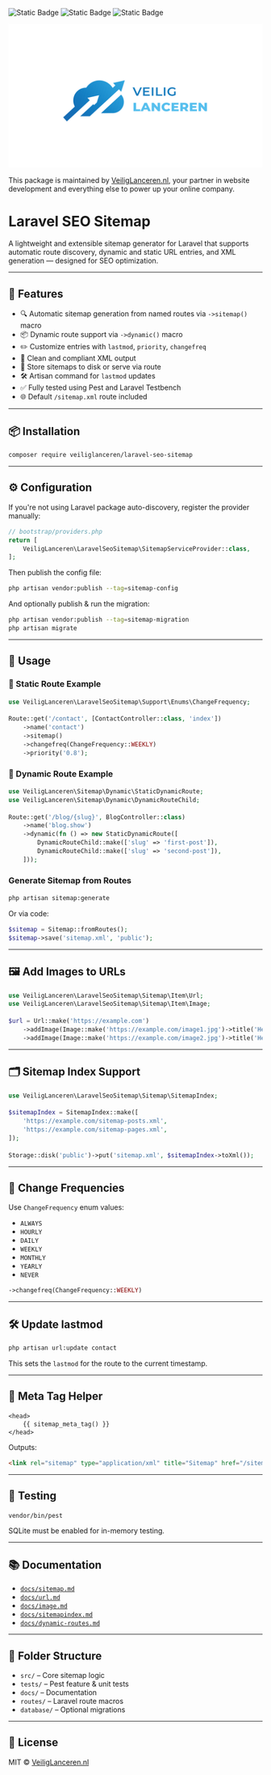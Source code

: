 ![Static Badge](https://img.shields.io/badge/Version-1.2.2-blue)
![Static Badge](https://img.shields.io/badge/Laravel-12.*-blue)
![Static Badge](https://img.shields.io/badge/PHP->_8.3-blue)

![Veilig Lanceren](/veilig-lanceren-logo.png)

This package is maintained by [VeiligLanceren.nl](https://veiliglanceren.nl), your partner in website development and everything else to power up your online company.

# Laravel SEO Sitemap

A lightweight and extensible sitemap generator for Laravel that supports automatic route discovery, dynamic and static URL entries, and XML generation — designed for SEO optimization.

---

## 🚀 Features

- 🔍 Automatic sitemap generation from named routes via `->sitemap()` macro
- 📦 Dynamic route support via `->dynamic()` macro
- ✏️ Customize entries with `lastmod`, `priority`, `changefreq`
- 🧼 Clean and compliant XML output
- 💾 Store sitemaps to disk or serve via route
- 🛠 Artisan command for `lastmod` updates
- ✅ Fully tested using Pest and Laravel Testbench
- 🌐 Default `/sitemap.xml` route included

---

## 📦 Installation

```bash
composer require veiliglanceren/laravel-seo-sitemap
```

---

## ⚙️ Configuration

If you're not using Laravel package auto-discovery, register the provider manually:

```php
// bootstrap/providers.php
return [
    VeiligLanceren\LaravelSeoSitemap\SitemapServiceProvider::class,
];
```

Then publish the config file:

```bash
php artisan vendor:publish --tag=sitemap-config
```

And optionally publish & run the migration:

```bash
php artisan vendor:publish --tag=sitemap-migration
php artisan migrate
```

---

## 🧭 Usage

### 📄 Static Route Example

```php
use VeiligLanceren\LaravelSeoSitemap\Support\Enums\ChangeFrequency;

Route::get('/contact', [ContactController::class, 'index'])
    ->name('contact')
    ->sitemap()
    ->changefreq(ChangeFrequency::WEEKLY)
    ->priority('0.8');
```

### 🔄 Dynamic Route Example

```php
use VeiligLanceren\Sitemap\Dynamic\StaticDynamicRoute;
use VeiligLanceren\Sitemap\Dynamic\DynamicRouteChild;

Route::get('/blog/{slug}', BlogController::class)
    ->name('blog.show')
    ->dynamic(fn () => new StaticDynamicRoute([
        DynamicRouteChild::make(['slug' => 'first-post']),
        DynamicRouteChild::make(['slug' => 'second-post']),
    ]));
```

### Generate Sitemap from Routes

```bash
php artisan sitemap:generate
```

Or via code:

```php
$sitemap = Sitemap::fromRoutes();
$sitemap->save('sitemap.xml', 'public');
```

---

## 🖼 Add Images to URLs

```php
use VeiligLanceren\LaravelSeoSitemap\Sitemap\Item\Url;
use VeiligLanceren\LaravelSeoSitemap\Sitemap\Item\Image;

$url = Url::make('https://example.com')
    ->addImage(Image::make('https://example.com/image1.jpg')->title('Hero 1'))
    ->addImage(Image::make('https://example.com/image2.jpg')->title('Hero 2'));
```

---

## 🗂 Sitemap Index Support

```php
use VeiligLanceren\LaravelSeoSitemap\Sitemap\SitemapIndex;

$sitemapIndex = SitemapIndex::make([
    'https://example.com/sitemap-posts.xml',
    'https://example.com/sitemap-pages.xml',
]);

Storage::disk('public')->put('sitemap.xml', $sitemapIndex->toXml());
```

---

## 🔁 Change Frequencies

Use `ChangeFrequency` enum values:
- `ALWAYS`
- `HOURLY`
- `DAILY`
- `WEEKLY`
- `MONTHLY`
- `YEARLY`
- `NEVER`

```php
->changefreq(ChangeFrequency::WEEKLY)
```

---

## 🛠 Update lastmod

```bash
php artisan url:update contact
```

This sets the `lastmod` for the route to the current timestamp.

---

## 🔗 Meta Tag Helper

```blade
<head>
    {{ sitemap_meta_tag() }}
</head>
```

Outputs:

```html
<link rel="sitemap" type="application/xml" title="Sitemap" href="/sitemap.xml" />
```

---

## 🧪 Testing

```bash
vendor/bin/pest
```

SQLite must be enabled for in-memory testing.

---

## 📚 Documentation

- [`docs/sitemap.md`](docs/sitemap.md)
- [`docs/url.md`](docs/url.md)
- [`docs/image.md`](docs/image.md)
- [`docs/sitemapindex.md`](docs/sitemapindex.md)
- [`docs/dynamic-routes.md`](docs/dynamic-routes.md)

---

## 📂 Folder Structure

- `src/` – Core sitemap logic
- `tests/` – Pest feature & unit tests
- `docs/` – Documentation
- `routes/` – Laravel route macros
- `database/` – Optional migrations

---

## 📄 License

MIT © [VeiligLanceren.nl](https://veiliglanceren.nl)
